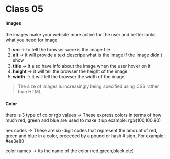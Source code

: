 # Class 05


#### Images

the images make your website more active for the user and better looks what you need for image

1. **src** -> to tell the browser were is the image file
2. **alt** -> it will  provide a text descripe what is the image if the image didn't show
3. **title** -> it also have info about the image when the user hover on it 
4. **height** -> it will tell the browser the height of the image
5. **width** ->  it will tell the browser the width of the image

>The size of images is increasingly being specified using CSS rather than HTML

#### Color

there is 3 type of color
rgb values -> These express colors in terms of how much red, green and blue are used to make it up example: rgb(100,100,90)

hex codes -> These are six-digit codes that represent the amount of red, green and blue in a color, preceded by a pound or hash # sign. For example: #ee3e80

color names -> its the name of the color (red,green,black,etc)

